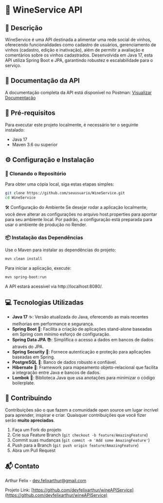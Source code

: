 # 🍷 WineService API

## 📝 Descrição

WineService é uma API destinada a alimentar uma rede social de vinhos, oferecendo funcionalidades como cadastro de usuários, gerenciamento de vinhos (cadastro, edição e inativação), além de permitir a avaliação e comentários sobre os vinhos cadastrados. Desenvolvida em Java 17, esta API utiliza Spring Boot e JPA, garantindo robustez e escalabilidade para o serviço.

## 📖 Documentação da API

A documentação completa da API está disponível no Postman: [Visualizar Documentação](https://documenter.getpostman.com/view/24823254/2sA3e2eUGE)

## 🚀 Pré-requisitos

Para executar este projeto localmente, é necessário ter o seguinte instalado:

- Java 17
- Maven 3.6 ou superior

## ⚙️ Configuração e Instalação

### 🔽 Clonando o Repositório

Para obter uma cópia local, siga estas etapas simples:

```bash
git clone https://github.com/seuusuario/WineService.git
cd WineService
```

🛠 Configuração do Ambiente
Se desejar rodar a aplicação localmente, você deve alterar as configurações no arquivo host.properties para apontar para seu ambiente local. Por padrão, a configuração está preparada para usar o ambiente de produção no Render.


### 📦 Instalação das Dependências

Use o Maven para instalar as dependências do projeto:

```bash
mvn clean install
```

Para iniciar a aplicação, execute:

```bash
mvn spring-boot:run
```

A API estará acessível via http://localhost:8080/.


## 💻 Tecnologias Utilizadas

- **Java 17** ☕: Versão atualizada do Java, oferecendo as mais recentes melhorias em performance e segurança.
- **Spring Boot** 🌱: Facilita a criação de aplicações stand-alone baseadas em Spring com mínimo esforço de configuração.
- **Spring Data JPA** 📚: Simplifica o acesso a dados em bancos de dados através do JPA.
- **Spring Security** 🔐: Fornece autenticação e proteção para aplicações baseadas em Spring.
- **PostgreSQL** 🐘: Banco de dados robusto e confiável.
- **Hibernate** 🌿: Framework para mapeamento objeto-relacional que facilita a integração entre Java e bancos de dados.
- **Lombok** 🧰: Biblioteca Java que usa anotações para minimizar o código boilerplate.

## 🤝 Contribuindo

Contribuições são o que fazem a comunidade open source um lugar incrível para aprender, inspirar e criar. Quaisquer contribuições que você fizer serão **muito apreciadas**.

1. Faça um Fork do projeto
2. Crie sua Feature Branch (`git checkout -b feature/AmazingFeature`)
3. Commit suas mudanças (`git commit -m 'Add some AmazingFeature'`)
4. Push para a Branch (`git push origin feature/AmazingFeature`)
5. Abra um Pull Request


## 📬 Contato

Arthur Felix - dev.felixarthur@gmail.com

Projeto Link: [https://github.com/devfelixarthur/wineAPIService](https://github.com/devfelixarthur/wineAPIService)
